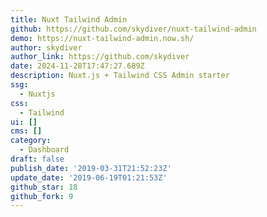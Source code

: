 ```yaml
---
title: Nuxt Tailwind Admin
github: https://github.com/skydiver/nuxt-tailwind-admin
demo: https://nuxt-tailwind-admin.now.sh/
author: skydiver
author_link: https://github.com/skydiver
date: 2024-11-28T17:47:27.689Z
description: Nuxt.js + Tailwind CSS Admin starter
ssg:
  - Nuxtjs
css:
  - Tailwind
ui: []
cms: []
category:
  - Dashboard
draft: false
publish_date: '2019-03-31T21:52:23Z'
update_date: '2019-06-19T01:21:53Z'
github_star: 18
github_fork: 9
---
```

